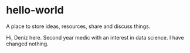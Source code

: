 # hello-world
A place to store ideas, resources, share and discuss things.

Hi, Deniz here. Second year medic with an interest in data science.
I have changed nothing.
